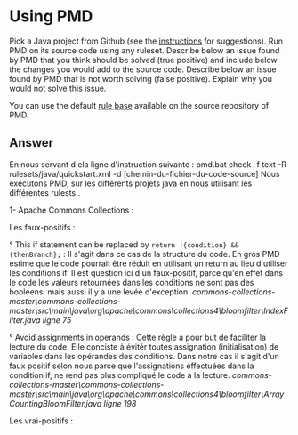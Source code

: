 # Using PMD

Pick a Java project from Github (see the [instructions](../sujet.md) for suggestions). Run PMD on its source code using any ruleset. Describe below an issue found by PMD that you think should be solved (true positive) and include below the changes you would add to the source code. Describe below an issue found by PMD that is not worth solving (false positive). Explain why you would not solve this issue.

You can use the default [rule base](https://github.com/pmd/pmd/blob/master/pmd-java/src/main/resources/rulesets/java/quickstart.xml) available on the source repository of PMD.

## Answer

En nous servant d ela ligne d'instruction suivante : 
 pmd.bat check -f text -R rulesets/java/quickstart.xml -d [chemin-du-fichier-du-code-source]
Nous exécutons PMD, sur les différents projets java en nous utilisant les différentes rulests .

1- Apache Commons Collections :

Les faux-positifs :

° This if statement can be replaced by `return !{condition} && {thenBranch};` : 
Il s'agit dans ce cas de la structure du code. En gros PMD estime que le code pourrait être réduit en utilisant un return au lieu d'utiliser les conditions if. Il est question ici d'un faux-positif, parce qu'en effet dans le code les valeurs retournées dans les conditions ne sont pas des booléens, mais aussi il y a une levée d'exception.
*commons-collections-master\commons-collections-master\src\main\java\org\apache\commons\collections4\bloomfilter\IndexFilter.java*  _ligne 75_

° Avoid assignments in operands : 
Cette règle a pour but de faciliter la lecture du code. Elle conciste à évitér toutes assignation (initialisation) de variables dans les opérandes des conditions. Dans notre cas il s'agit d'un faux positif selon nous parce que l'assignations éffectuées dans la condition if, ne rend pas plus compliqué le code à la lecture.
*commons-collections-master\commons-collections-master\src\main\java\org\apache\commons\collections4\bloomfilter\ArrayCountingBloomFilter.java*  _ligne 198_

Les vrai-positifs :



